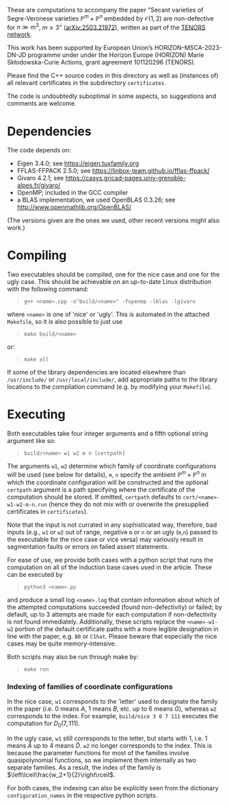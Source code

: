 These are computations to accompany the paper "Secant varieties of Segre-Veronese varieties $\mathbb P^m\times\mathbb P^n$ embedded by $\mathcal O(1,2)$ are non-defective for $n\gg m^3$, $m\geq3$" ([arXiv:2503.21972](https://arxiv.org/abs/2503.21972)), written as part of the [TENORS network](https://github.com/tenors-network).

This work has been supported by European Union’s HORIZON–MSCA-2023-DN-JD programme under under 
the Horizon Europe (HORIZON) Marie Skłodowska-Curie Actions, grant agreement 101120296 (TENORS).


Please find the C++ source codes in this directory as well as (instances of) all relevant certificates in the subdirectory `certificates`.

The code is undoubtedly suboptimal in some aspects, so suggestions and comments are welcome.


# Dependencies

The code depends on:

* Eigen 3.4.0; see https://eigen.tuxfamily.org
* FFLAS-FFPACK 2.5.0; see https://linbox-team.github.io/fflas-ffpack/
* Givaro 4.2.1; see https://casys.gricad-pages.univ-grenoble-alpes.fr/givaro/
* OpenMP; included in the GCC compiler
* a BLAS implementation, we used OpenBLAS 0.3.26; see http://www.openmathlib.org/OpenBLAS/

(The versions given are the ones we used, other recent versions might also work.)

# Compiling

Two executables should be compiled, one for the nice case and one for the ugly case. This should be achievable on an up-to-date Linux distribution with the following command:
> `g++ <name>.cpp -o"build/<name>" -fopenmp -lblas -lgivaro`

where `<name>` is one of 'nice' or 'ugly'.
This is automated in the attached `Makefile`, so it is also possible to just use
> `make build/<name>`

or:
> `make all`

If some of the library dependencies are located elsewhere than `/usr/include/` or `/usr/local/include/`, add appropriate paths to the library locations to the compilation command (e.g. by modifying your `Makefile`).


# Executing

Both executables take four integer arguments and a fifth optional string argument like so:
> `build/<name> w1 w2 m n [certpath]`

The arguments `w1`, `w2` determine which family of coordinate configurations will be used (see below for details), `m`, `n` specify the ambient $\mathbb P^m \times \mathbb P^n$ in which the coordinate configuration will be constructed and the optional `certpath` argument is a path specifying where the certificate of the computation should be stored. If omitted, `certpath` defaults to `cert/<name>-w1-w2-m-n.run` (hence they do not mix with or overwrite the presupplied certificates in `certificates`).

Note that the input is not currated in any sophisticated way, therefore, bad inputs (e.g., `w1` or `w2` out of range, negative `m` or `n` or an ugly (`m`,`n`) passed to the executable for the nice case or vice versa) may variously result in segmentation faults or errors on failed assert statements.

For ease of use, we provide both cases with a python script that runs the computation on all of the induction base cases used in the article. These can be executed by
> `python3 <name>.py`

and produce a small log `<name>.log` that contain information about which of the attempted computations succeeded (found non-defectivity) or failed; by default, up to 3 attempts are made for each computation if non-defectivity is not found immediately. Additionally, these scripts replace the `<name>-w1-w2` portion of the default certificate paths with a more legible designation in line with the paper, e.g. `B0` or `C1hat`. Please beware that especially the nice cases may be quite memory-intensive.

Both scripts may also be run through make by:
> `make run`


### Indexing of families of coordinate configurations

In the nice case, `w1` corresponds to the 'letter' used to designate the family in the paper (i.e. 0 means $A$, 1 means $B$, etc. up to 6 means $G$), whereas `w2` corresponds to the index. For example, `build/nice 3 0 7 111` executes the computation for $D_0(7,111)$.

In the ugly case, `w1` still corresponds to the letter, but starts with 1, i.e. 1 means $\hat A$ up to 4 means $\hat D$. `w2` no longer corresponds to the index. This is because the parameter functions for most of the families involve quasipolynomial functions, so we implement them internally as two separate families. As a result, the index of the family is $\left\lceil\frac{w_2+1}{2}\right\rceil$.

For both cases, the indexing can also be explicitly seen from the dictionary `configuration_names` in the respective python scripts.

